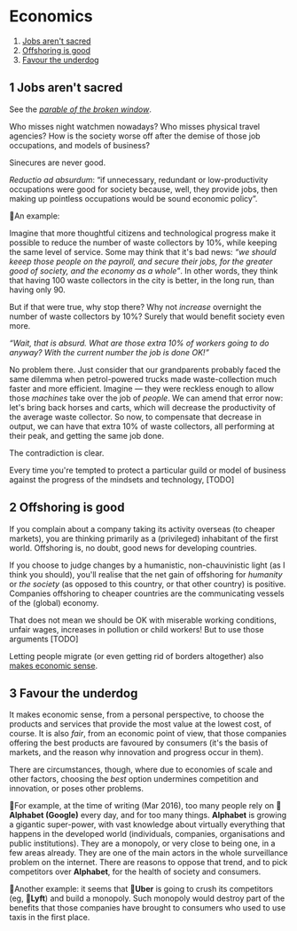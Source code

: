 # Economics

1. [Jobs aren't sacred](#1-jobs-arent-sacred)
1. [Offshoring is good](#2-offshoring-is-good)
1. [Favour the underdog](#3-favour-the-underdog)

## 1 Jobs aren't sacred

See the [*parable of the broken window*](https://en.wikipedia.org/wiki/Parable_of_the_broken_window).

Who misses night watchmen nowadays?
Who misses physical travel agencies?
How is the society worse off after the demise of those job occupations, and models of business?

Sinecures are never good.

*Reductio ad absurdum*: &ldquo;if unnecessary, redundant or low-productivity occupations were good for society because, well, they provide jobs, then making up
pointless occupations would be sound economic policy&rdquo;.

:thought_balloon:An example:

Imagine that more thoughtful citizens and technological progress make it possible to reduce the number of waste collectors by 10%, while keeping the
same level of service.
Some may think that it's bad news: *&ldquo;we should keeep those people on the payroll, and secure their jobs, for the greater good of society, and the
economy as a whole&rdquo;*.
In other words, they think that having 100 waste collectors in the city is better, in the long run, than having only 90.

But if that were true, why stop there?
Why not *increase* overnight the number of waste collectors by 10%?
Surely that would benefit society even more.

*&ldquo;Wait, that is absurd.
What are those extra 10% of workers going to do anyway?
With the current number the job is done OK!&rdquo;*

No problem there.
Just consider that our grandparents probably faced the same dilemma when petrol-powered trucks made waste-collection much faster and more efficient.
Imagine&nbsp;&mdash;&nbsp;they were reckless enough to allow those *machines* take over the job of *people*.
We can amend that error now: let's bring back horses and carts, which will decrease the productivity of the average waste collector.
So now, to compensate that decrease in output, we can have that extra 10% of waste collectors, all performing at their peak, and getting the same job done.

The contradiction is clear.

Every time you're tempted to protect a particular guild or model of business against the progress of the mindsets and technology, [TODO]

## 2 Offshoring is good

If you complain about a company taking its activity overseas (to cheaper markets), you are thinking primarily as a (privileged) inhabitant of the first world.
Offshoring is, no doubt, good news for developing countries.

If you choose to judge changes by a humanistic, non-chauvinistic light (as I think you should), you'll realise that the net gain of offshoring for *humanity*
or *the society* (as opposed to this country, or that other country) is positive.
Companies offshoring to cheaper countries are the communicating vessels of the (global) economy.

That does not mean we should be OK with miserable working conditions, unfair wages, increases in pollution or child workers!
But to use those arguments [TODO]

Letting people migrate (or even getting rid of borders altogether) also
[makes economic sense](http://www.theatlantic.com/business/archive/2015/10/get-rid-borders-completely/409501/).

## 3 Favour the underdog

It makes economic sense, from a personal perspective, to choose the products and services that provide the most value at the lowest cost, of course.
It is also *fair*, from an economic point of view, that those companies offering the best products are favoured by consumers (it's the basis of markets, and the
reason why innovation and progress occur in them).

There are circumstances, though, where due to economies of scale and other factors, choosing the *best* option undermines competition and innovation, or poses
other problems.

:thought_balloon:For example, at the time of writing (Mar 2016), too many people rely on :bust_in_silhouette:**Alphabet (Google)** every day, and for too many
things.
**Alphabet** is growing a gigantic super-power, with vast knowledge about virtually everything that happens in the developed world (individuals, companies,
organisations and public institutions).
They are a monopoly, or very close to being one, in a few areas already.
They are one of the main actors in the whole surveillance problem on the internet.
There are reasons to oppose that trend, and to pick competitors over **Alphabet**, for the health of society and consumers.

:thought_balloon:Another example: it seems that :bust_in_silhouette:**Uber** is going to crush its competitors (eg, :bust_in_silhouette:**Lyft**) and build a
monopoly.
Such monopoly would destroy part of the benefits that those companies have brought to consumers who used to use taxis in the first place.
